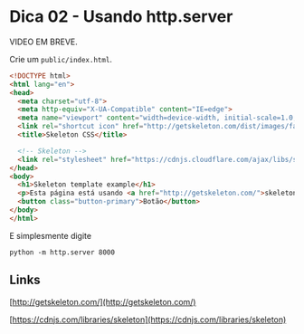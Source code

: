 # Dica 02 - Usando http.server

VIDEO EM BREVE.

Crie um `public/index.html`.

```html
<!DOCTYPE html>
<html lang="en">
<head>
  <meta charset="utf-8">
  <meta http-equiv="X-UA-Compatible" content="IE=edge">
  <meta name="viewport" content="width=device-width, initial-scale=1.0, shrink-to-fit=no">
  <link rel="shortcut icon" href="http://getskeleton.com/dist/images/favicon.png">
  <title>Skeleton CSS</title>

  <!-- Skeleton -->
  <link rel="stylesheet" href="https://cdnjs.cloudflare.com/ajax/libs/skeleton/2.0.4/skeleton.min.css">
</head>
<body>
  <h1>Skeleton template example</h1>
  <p>Esta página está usando <a href="http://getskeleton.com/">skeleton CSS</a>.</p>
  <button class="button-primary">Botão</button>
</body>
</html>
```

E simplesmente digite

```
python -m http.server 8000
```

## Links

[http://getskeleton.com/](http://getskeleton.com/)

[https://cdnjs.com/libraries/skeleton](https://cdnjs.com/libraries/skeleton)

